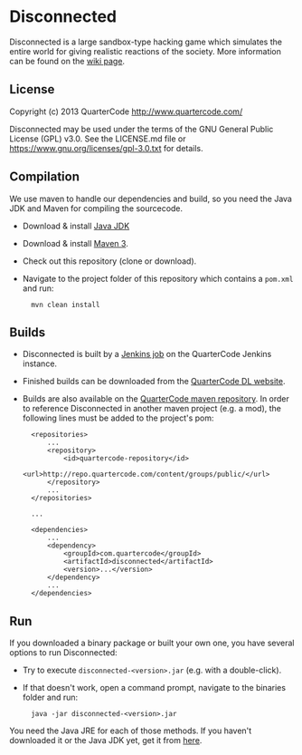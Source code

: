 Disconnected
============

Disconnected is a large sandbox-type hacking game which simulates the entire world for giving realistic reactions of the society.
More information can be found on the [wiki page](http://quartercode.com/wiki/index.php?title=Disconnected).

License
-------

Copyright (c) 2013 QuarterCode <http://www.quartercode.com/>

Disconnected may be used under the terms of the GNU General Public License (GPL) v3.0. See the LICENSE.md file or https://www.gnu.org/licenses/gpl-3.0.txt for details.

Compilation
-----------

We use maven to handle our dependencies and build, so you need the Java JDK and Maven for compiling the sourcecode.

* Download & install [Java JDK](http://www.oracle.com/technetwork/java/javase/downloads/jdk7-downloads-1880260.html)
* Download & install [Maven 3](http://maven.apache.org/download.cgi).
* Check out this repository (clone or download).
* Navigate to the project folder of this repository which contains a `pom.xml` and run:

        mvn clean install

Builds
------

* Disconnected is built by a [Jenkins job](http://ci.quartercode.com/job/Disconnected/) on the QuarterCode Jenkins instance.
* Finished builds can be downloaded from the [QuarterCode DL website](http://quartercode.com/dl/projects/details?projectId=Disconnected).
* Builds are also available on the [QuarterCode maven repository](http://repo.quartercode.com).
  In order to reference Disconnected in another maven project (e.g. a mod), the following lines must be added to the project's pom:

        <repositories>
            ...
            <repository>
                <id>quartercode-repository</id>
                <url>http://repo.quartercode.com/content/groups/public/</url>
            </repository>
            ...
        </repositories>

        ...

        <dependencies>
            ...
            <dependency>
                <groupId>com.quartercode</groupId>
                <artifactId>disconnected</artifactId>
                <version>...</version>
            </dependency>
            ...
        </dependencies>

Run
---

If you downloaded a binary package or built your own one, you have several options to run Disconnected:

* Try to execute `disconnected-<version>.jar` (e.g. with a double-click).
* If that doesn't work, open a command prompt, navigate to the binaries folder and run:

        java -jar disconnected-<version>.jar

You need the Java JRE for each of those methods.
If you haven't downloaded it or the Java JDK yet, get it from [here](http://www.java.com/download).
